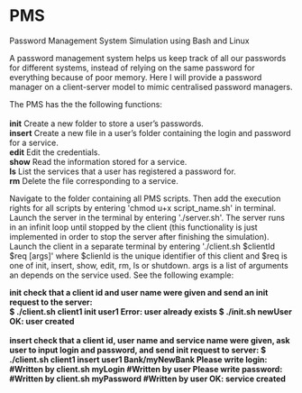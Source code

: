 # PMS
Password Management System Simulation using Bash and Linux

A password management system helps us keep track of all our passwords for different systems, instead of relying on the same password for everything because of poor memory. Here I will provide a password manager on a client-server model to mimic centralised password managers.

The PMS has the the following functions: <br><br>
<b>init</b> Create a new folder to store a user’s passwords. <br>
<b>insert</b> Create a new file in a user’s folder containing the login and password for a service. <br>
<b>edit</b> Edit the credentials. <br>
<b>show</b> Read the information stored for a service. <br>
<b>ls</b> List the services that a user has registered a password for. <br>
<b>rm</b> Delete the file corresponding to a service. <br>

Navigate to the folder containing all PMS scripts. Then add the execution rights for all scripts by entering 'chmod u+x script_name.sh' in terminal. Launch the server in the terminal by entering './server.sh'. The server runs in an infinit loop until stopped by the client (this functionality is just implemented in order to stop the server after finishing the simulation).<br>
Launch the client in a separate terminal by entering './client.sh $clientId $req [args]' where $clienId is the unique identifier of this client and $req is one of init, insert, show, edit, rm, ls or shutdown. args is a list of arguments an depends on the service used. See the following example:

<b>init<b> check that a client id and user name were given and send an init request to the server:<br>
  $ ./client.sh client1 init user1
  Error: user already exists
  $ ./init.sh newUser
  OK: user created
<br><br>
<b>insert<b> check that a client id, user name and service name were given, ask user to input login
and password, and send init request to server:
  $ ./client.sh client1 insert user1 Bank/myNewBank 
  Please write login: #Written by client.sh
  myLogin #Written by user
  Please write password: #Written by client.sh
  myPassword #Written by user
  OK: service created
  
  
